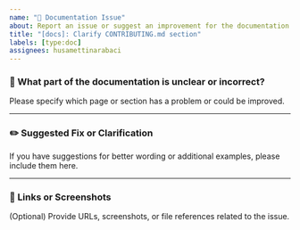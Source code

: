 ```yaml
---
name: "📝 Documentation Issue"
about: Report an issue or suggest an improvement for the documentation
title: "[docs]: Clarify CONTRIBUTING.md section"
labels: [type:doc]
assignees: husamettinarabaci
---
```


### 📄 What part of the documentation is unclear or incorrect?

Please specify which page or section has a problem or could be improved.

---

### ✏️ Suggested Fix or Clarification

If you have suggestions for better wording or additional examples, please include them here.

---

### 🔗 Links or Screenshots

(Optional) Provide URLs, screenshots, or file references related to the issue.
